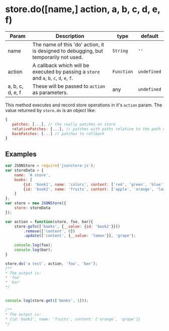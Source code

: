 # store.do([name,] action, a, b, c, d, e, f)

| **Param** | **Description** | **type** | **default** |
| --- | --- | --- | --- |
| name | The name of this 'do' action, it is designed to debugging, but temporarily not used. | `String` | `''`|
| action  | A callback which will be executed by passing a `store` and `a`, `b`, `c`, `d`, `e`, `f`. | `Function` | `undefined` |
| a, b, c, d, e, f | These will be passed to `action` as parameters. | any | `undefined`|

This method executes and record store operations in it's `action` param. The value returned by `store.do` is an object like:
 ```javascript
 {
    patches: [...], // the really patches on store
    relativePatches: [...], // patches with paths relative to the path of 'store.goTo(path)'
    backPatches: [...] // patches to rollback
 }
 ```
 
## Examples
```javascript
var JSONStore = require('jsonstore-js');
var storeData = {
    name: 'A store',
    books: [
        {id: 'book1', name: 'colors', content: ['red', 'green', 'blue']},
        {id: 'book2', name: 'fruits', content: ['apple', 'orange', 'lemon']}
    ]
};
var store = new JSONStore({
    store: storeData
});

var action = function(store, foo, bar){
    store.goTo(['books', {__value: {id: 'book2'}}])
        .remove(['content', 0])
        .update(['content', {__value: 'lemon'}], 'grape');
            
    console.log(foo);
    console.log(bar);
}

store.do('a test', action, 'foo', 'bar');
/**
* The output is:
* 'foo'
* 'bar'
*/


console.log(store.get(['books', 1]));

/**
* The output is:
* {id:'book2', name: 'fruits', content: ['orange', 'grape']}
*/

```
